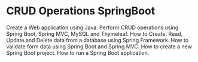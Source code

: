 # CRUD Operations SpringBoot
 Create a Web application using Java. Perform CRUD operations using Spring Boot, Spring MVC, MySQL and Thymeleaf. How to Create, Read, Update and Delete data from a database using Spring Framework. How to validate form data using Spring Boot and Spring MVC. How to create a new Spring Boot project. How to run a Spring Boot application. 

